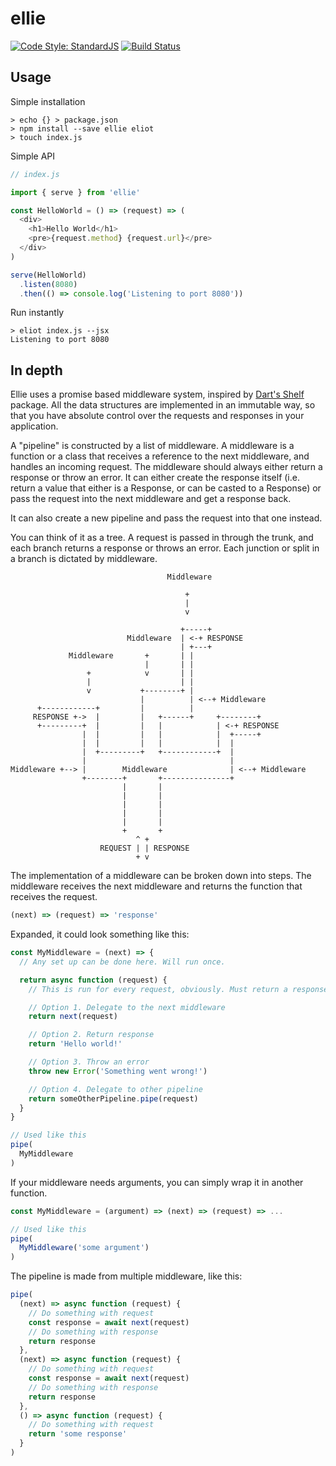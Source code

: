 # ellie

[![Code Style: StandardJS](https://img.shields.io/badge/code%20style-standard-brightgreen.svg)](http://standardjs.com)
[![Build Status](https://travis-ci.org/emilniklas/ellie.svg?branch=develop)](https://travis-ci.org/emilniklas/ellie)

## Usage

Simple installation

```shell
> echo {} > package.json
> npm install --save ellie eliot
> touch index.js
```

Simple API

```javascript
// index.js

import { serve } from 'ellie'

const HelloWorld = () => (request) => (
  <div>
    <h1>Hello World</h1>
    <pre>{request.method} {request.url}</pre>
  </div>
)

serve(HelloWorld)
  .listen(8080)
  .then(() => console.log('Listening to port 8080'))
```

Run instantly

```shell
> eliot index.js --jsx
Listening to port 8080
```

## In depth
Ellie uses a promise based middleware system, inspired by
[Dart's Shelf](https://pub.dartlang.org/packages/shelf) package.
All the data structures are implemented in an immutable way,
so that you have absolute control over the requests and responses
in your application.

A "pipeline" is constructed by a list of middleware. A middleware is
a function or a class that receives a reference to the next middleware,
and handles an incoming request. The middleware should always either
return a response or throw an error. It can either create the response
itself (i.e. return a value that either is a Response, or can be casted to a Response)
or pass the request into the next middleware and get a response back.

It can also create a new pipeline and pass the request into that one
instead.

You can think of it as a tree. A request is passed in through the trunk,
and each branch returns a response or throws an error. Each junction
or split in a branch is dictated by middleware.

```
                                   Middleware

                                       +
                                       |
                                       v

                                      +-----+
                          Middleware  | <-+ RESPONSE
                                      | +---+
             Middleware       +       | |
                              |       | |
                 +            v       | |
                 |                    | |
                 v           +--------+ |
                             |          | <--+ Middleware
      +------------+         |          |
     RESPONSE +->  |         |   +------+     +--------+
      +---------+  |         |   |            | <-+ RESPONSE
                |  |         |   |            |  +-----+
                |  |         |   |            |  |
                |  +---------+   +------------+  |
                |                                |
Middleware +--> |        Middleware              | <--+ Middleware
                +--------+       +---------------+
                         |       |
                         |       |
                         |       |
                         |       |
                         |       |
                         +       +
                            ^ +
                    REQUEST | | RESPONSE
                            + v
```

The implementation of a middleware can be broken down into
steps. The middleware receives the next middleware and
returns the function that receives the request.

```javascript
(next) => (request) => 'response'
```

Expanded, it could look something like this:

```javascript
const MyMiddleware = (next) => {
  // Any set up can be done here. Will run once.

  return async function (request) {
    // This is run for every request, obviously. Must return a response.

    // Option 1. Delegate to the next middleware
    return next(request)

    // Option 2. Return response
    return 'Hello world!'

    // Option 3. Throw an error
    throw new Error('Something went wrong!')

    // Option 4. Delegate to other pipeline
    return someOtherPipeline.pipe(request)
  }
}

// Used like this
pipe(
  MyMiddleware
)
```

If your middleware needs arguments, you can simply wrap it in another function.

```javascript
const MyMiddleware = (argument) => (next) => (request) => ...

// Used like this
pipe(
  MyMiddleware('some argument')
)
```

The pipeline is made from multiple middleware, like this:

```javascript
pipe(
  (next) => async function (request) {
    // Do something with request
    const response = await next(request)
    // Do something with response
    return response
  },
  (next) => async function (request) {
    // Do something with request
    const response = await next(request)
    // Do something with response
    return response
  },
  () => async function (request) {
    // Do something with request
    return 'some response'
  }
)
```
